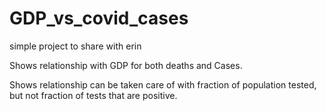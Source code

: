 # GDP_vs_covid_cases
simple project to share with erin

Shows relationship with GDP for both deaths and Cases.

Shows relationship can be taken care of with fraction of population tested, but not fraction of tests that are positive.
